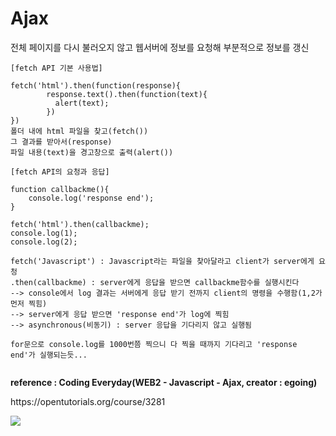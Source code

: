 
# Ajax
전체 페이지를 다시 불러오지 않고 웹서버에 정보를 요청해 부분적으로 정보를 갱신

```
[fetch API 기본 사용법]

fetch('html').then(function(response){
        response.text().then(function(text){
          alert(text);
        })
})
폴더 내에 html 파일을 찾고(fetch())
그 결과를 받아서(response)
파일 내용(text)을 경고창으로 출력(alert())

[fetch API의 요청과 응답]

function callbackme(){
    console.log('response end');
}

fetch('html').then(callbackme);
console.log(1);
console.log(2);

fetch('Javascript') : Javascript라는 파일을 찾아달라고 client가 server에게 요청
.then(callbackme) : server에게 응답을 받으면 callbackme함수를 실행시킨다
--> console에서 log 결과는 서버에게 응답 받기 전까지 client의 명령을 수행함(1,2가 먼저 찍힘)
--> server에게 응답 받으면 'response end'가 log에 찍힘
--> asynchronous(비동기) : server 응답을 기다리지 않고 실행됨

for문으로 console.log를 1000번쯤 찍으니 다 찍을 때까지 기다리고 'response end'가 실행되는듯...


```


<strong>reference : Coding Everyday(WEB2 - Javascript - Ajax, creator : egoing)</strong>
<p>
https://opentutorials.org/course/3281
</p>
<img src="https://s3-ap-northeast-2.amazonaws.com/opentutorials-user-file/module/3129/7333.jpg"></a>
